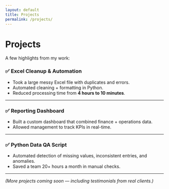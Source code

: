 ```yaml
---
layout: default
title: Projects
permalink: /projects/
---
```


# Projects

A few highlights from my work:

### ✅ Excel Cleanup & Automation
- Took a large messy Excel file with duplicates and errors.  
- Automated cleaning + formatting in Python.  
- Reduced processing time from **4 hours to 10 minutes**.

---

### ✅ Reporting Dashboard
- Built a custom dashboard that combined finance + operations data.  
- Allowed management to track KPIs in real-time.  

---

### ✅ Python Data QA Script
- Automated detection of missing values, inconsistent entries, and anomalies.  
- Saved a team 20+ hours a month in manual checks.  

---

*(More projects coming soon — including testimonials from real clients.)*
